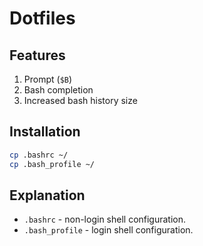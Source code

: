 # Dotfiles

## Features

1. Prompt (`$B`)
2. Bash completion
3. Increased bash history size

## Installation

```sh
cp .bashrc ~/
cp .bash_profile ~/
```

## Explanation

* `.bashrc` - non-login shell configuration.
* `.bash_profile` - login shell configuration.
